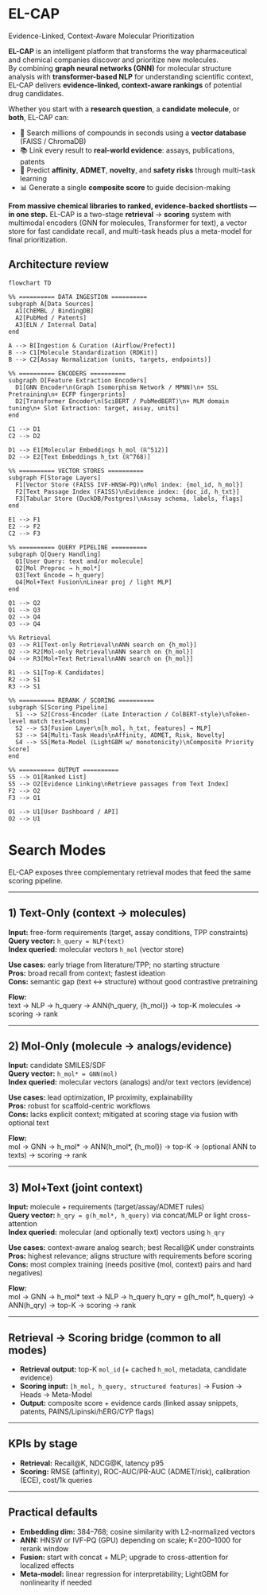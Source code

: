 # EL-CAP
Evidence-Linked, Context-Aware Molecular Prioritization

**EL-CAP** is an intelligent platform that transforms the way pharmaceutical and chemical companies discover and prioritize new molecules.  
By combining **graph neural networks (GNN)** for molecular structure analysis with **transformer-based NLP** for understanding scientific context, EL-CAP delivers **evidence-linked, context-aware rankings** of potential drug candidates.  

Whether you start with a **research question**, a **candidate molecule**, or **both**, EL-CAP can:  
- 🚀 Search millions of compounds in seconds using a **vector database** (FAISS / ChromaDB)  
- 📚 Link every result to **real-world evidence**: assays, publications, patents  
- 🧪 Predict **affinity**, **ADMET**, **novelty**, and **safety risks** through multi-task learning  
- 📊 Generate a single **composite score** to guide decision-making  

**From massive chemical libraries to ranked, evidence-backed shortlists — in one step.**
EL-CAP is a two-stage **retrieval** → **scoring** system with multimodal encoders (GNN for molecules, Transformer for text), a vector store for fast candidate recall, and multi-task heads plus a meta-model for final prioritization.
## Architecture review
```mermaid
flowchart TD

%% ========== DATA INGESTION ==========
subgraph A[Data Sources]
  A1[ChEMBL / BindingDB] 
  A2[PubMed / Patents] 
  A3[ELN / Internal Data]
end

A --> B[Ingestion & Curation (Airflow/Prefect)]
B --> C1[Molecule Standardization (RDKit)]
B --> C2[Assay Normalization (units, targets, endpoints)]

%% ========== ENCODERS ==========
subgraph D[Feature Extraction Encoders]
  D1[GNN Encoder\n(Graph Isomorphism Network / MPNN)\n+ SSL Pretraining\n+ ECFP fingerprints]
  D2[Transformer Encoder\n(SciBERT / PubMedBERT)\n+ MLM domain tuning\n+ Slot Extraction: target, assay, units]
end

C1 --> D1
C2 --> D2

D1 --> E1[Molecular Embeddings h_mol (ℝ^512)]
D2 --> E2[Text Embeddings h_txt (ℝ^768)]

%% ========== VECTOR STORES ==========
subgraph F[Storage Layers]
  F1[Vector Store (FAISS IVF-HNSW-PQ)\nMol index: {mol_id, h_mol}]
  F2[Text Passage Index (FAISS)\nEvidence index: {doc_id, h_txt}]
  F3[Tabular Store (DuckDB/Postgres)\nAssay schema, labels, flags]
end

E1 --> F1
E2 --> F2
C2 --> F3

%% ========== QUERY PIPELINE ==========
subgraph Q[Query Handling]
  Q1[User Query: text and/or molecule]
  Q2[Mol Preproc → h_mol*]
  Q3[Text Encode → h_query]
  Q4[Mol+Text Fusion\nLinear proj / light MLP]
end

Q1 --> Q2
Q1 --> Q3
Q2 --> Q4
Q3 --> Q4

%% Retrieval
Q3 --> R1[Text-only Retrieval\nANN search on {h_mol}]
Q2 --> R2[Mol-only Retrieval\nANN search on {h_mol}]
Q4 --> R3[Mol+Text Retrieval\nANN search on {h_mol}]

R1 --> S1[Top-K Candidates]
R2 --> S1
R3 --> S1

%% ========== RERANK / SCORING ==========
subgraph S[Scoring Pipeline]
  S1 --> S2[Cross-Encoder (Late Interaction / ColBERT-style)\nToken-level match text↔atoms]
  S2 --> S3[Fusion Layer\n[h_mol, h_txt, features] → MLP]
  S3 --> S4[Multi-Task Heads\nAffinity, ADMET, Risk, Novelty]
  S4 --> S5[Meta-Model (LightGBM w/ monotonicity)\nComposite Priority Score]
end

%% ========== OUTPUT ==========
S5 --> O1[Ranked List]
S5 --> O2[Evidence Linking\nRetrieve passages from Text Index]
F2 --> O2
F3 --> O1

O1 --> U1[User Dashboard / API]
O2 --> U1
```
  # Search Modes

EL-CAP exposes three complementary retrieval modes that feed the same scoring pipeline.

---

## 1) Text-Only (context → molecules)

**Input:** free-form requirements (target, assay conditions, TPP constraints)  
**Query vector:** `h_query = NLP(text)`  
**Index queried:** molecular vectors `h_mol` (vector store)  

**Use cases:** early triage from literature/TPP; no starting structure  
**Pros:** broad recall from context; fastest ideation  
**Cons:** semantic gap (text ↔ structure) without good contrastive pretraining  

**Flow:**  
text → NLP → h_query → ANN(h_query, {h_mol}) → top-K molecules → scoring → rank

---

## 2) Mol-Only (molecule → analogs/evidence)

**Input:** candidate SMILES/SDF  
**Query vector:** `h_mol* = GNN(mol)`  
**Index queried:** molecular vectors (analogs) and/or text vectors (evidence)  

**Use cases:** lead optimization, IP proximity, explainability  
**Pros:** robust for scaffold-centric workflows  
**Cons:** lacks explicit context; mitigated at scoring stage via fusion with optional text  

**Flow:**  
mol → GNN → h_mol* → ANN(h_mol*, {h_mol}) → top-K → (optional ANN to texts) → scoring → rank


---

## 3) Mol+Text (joint context)

**Input:** molecule + requirements (target/assay/ADMET rules)  
**Query vector:** `h_qry = g(h_mol*, h_query)` via concat/MLP or light cross-attention  
**Index queried:** molecular (and optionally text) vectors using `h_qry`  

**Use cases:** context-aware analog search; best Recall@K under constraints  
**Pros:** highest relevance; aligns structure with requirements before scoring  
**Cons:** most complex training (needs positive (mol, context) pairs and hard negatives)  

**Flow:**  
mol → GNN → h_mol*
text → NLP → h_query
h_qry = g(h_mol*, h_query) → ANN(h_qry) → top-K → scoring → rank

---

## Retrieval → Scoring bridge (common to all modes)

- **Retrieval output:** top-K `mol_id` (+ cached `h_mol`, metadata, candidate evidence)  
- **Scoring input:** `[h_mol, h_query, structured features]` → Fusion → Heads → Meta-Model  
- **Output:** composite score + evidence cards (linked assay snippets, patents, PAINS/Lipinski/hERG/CYP flags)  

---

## KPIs by stage

- **Retrieval:** Recall@K, NDCG@K, latency p95  
- **Scoring:** RMSE (affinity), ROC-AUC/PR-AUC (ADMET/risk), calibration (ECE), cost/1k queries  

---

## Practical defaults

- **Embedding dim:** 384–768; cosine similarity with L2-normalized vectors  
- **ANN:** HNSW or IVF-PQ (GPU) depending on scale; K=200–1000 for rerank window  
- **Fusion:** start with concat + MLP; upgrade to cross-attention for localized effects  
- **Meta-model:** linear regression for interpretability; LightGBM for nonlinearity if needed



